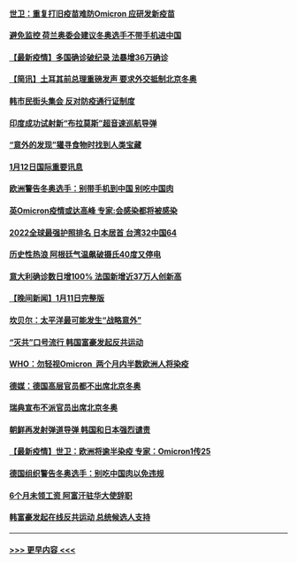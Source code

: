 #### [世卫：重复打旧疫苗难防Omicron 应研发新疫苗](../pages/prog202/a103319451.md?t=01130752) 
#### [避免监控 荷兰奥委会建议冬奥选手不带手机进中国](../pages/prog202/a103319343.md?t=01130752) 
#### [【最新疫情】多国确诊破纪录 法暴增36万确诊](../pages/prog202/a103319338.md?t=01130752) 
#### [【简讯】土耳其前总理重磅发声 要求外交抵制北京冬奥](../pages/prog202/a103319305.md?t=01130752) 
#### [韩市民街头集会 反对防疫通行证制度](../pages/prog202/a103319275.md?t=01130752) 
#### [印度成功试射新“布拉莫斯”超音速巡航导弹](../pages/prog202/a103319165.md?t=01130752) 
#### [“意外的发现”獾寻食物时找到人类宝藏](../pages/prog202/a103319181.md?t=01130752) 
#### [1月12日国际重要讯息](../pages/prog202/a103319127.md?t=01130752) 
#### [欧洲警告冬奥选手：别带手机到中国 别吃中国肉](../pages/prog202/a103319037.md?t=01130752) 
#### [英Omicron疫情或达高峰 专家:会感染都将被感染](../pages/prog202/a103319059.md?t=01130752) 
#### [2022全球最强护照排名 日本居首 台湾32中国64](../pages/prog202/a103318992.md?t=01130752) 
#### [历史性热浪 阿根廷气温飙破摄氏40度又停电](../pages/prog202/a103318991.md?t=01130752) 
#### [意大利确诊数日增100% 法国新增近37万人创新高](../pages/prog202/a103318918.md?t=01130752) 
#### [【晚间新闻】1月11日完整版](../pages/prog202/a103318871.md?t=01130752) 
#### [坎贝尔：太平洋最可能发生“战略意外”](../pages/prog202/a103318713.md?t=01130752) 
#### [“灭共”口号流行 韩国富豪发起反共运动](../pages/prog202/a103318673.md?t=01130752) 
#### [WHO：勿轻视Omicron  两个月内半数欧洲人将染疫](../pages/prog202/a103318698.md?t=01130752) 
#### [德媒：德国高层官员都不出席北京冬奥](../pages/prog202/a103318630.md?t=01130752) 
#### [瑞典宣布不派官员出席北京冬奥](../pages/prog202/a103318525.md?t=01130752) 
#### [朝鲜再发射弹道导弹 韩国和日本强烈谴责](../pages/prog202/a103318508.md?t=01130752) 
#### [【最新疫情】世卫：欧洲将逾半染疫 专家：Omicron1传25](../pages/prog202/a103318481.md?t=01130752) 
#### [德国组织警告冬奥选手：别吃中国肉以免违规](../pages/prog202/a103318514.md?t=01130752) 
#### [6个月未领工资 阿富汗驻华大使辞职](../pages/prog202/a103318199.md?t=01130752) 
#### [韩富豪发起在线反共运动 总统候选人支持](../pages/prog202/a103318172.md?t=01130752) 

----
#### [ >>> 更早内容 <<< ](../indexes/prog202-earlier.md)
